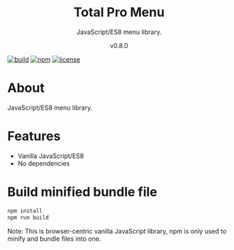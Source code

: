 <h1 align="center">
Total Pro Menu
</h1>
<p align="center">
JavaScript/ES8 menu library.
<p>
<p align="center">
v0.8.0
<p>

[![build](https://github.com/dariuszdawidowski/total-pro-menu/actions/workflows/build.yml/badge.svg)](https://github.com/dariuszdawidowski/total-pro-menu/actions/workflows/build.yml)
[![npm](https://img.shields.io/npm/v/total-pro-menu)](https://www.npmjs.com/package/total-pro-menu)
[![license](https://img.shields.io/github/license/dariuszdawidowski/total-pro-menu?color=9cf)](./LICENSE)

# About

JavaScript/ES8 menu library.

# Features

- Vanilla JavaScript/ES8
- No dependencies

# Build minified bundle file

```bash
npm install
npm run build
```
Note: This is browser-centric vanilla JavaScript library, npm is only used to minify and bundle files into one.
